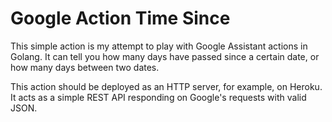 # Google Action Time Since

This simple action is my attempt to play with Google Assistant actions in Golang. It can tell you how many days have passed since a certain date, or how many days between two dates.

This action should be deployed as an HTTP server, for example, on Heroku. It acts as a simple REST API responding on Google's requests with valid JSON.
